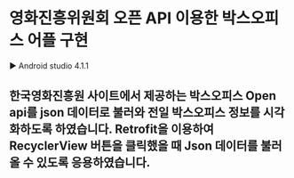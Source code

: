 # 영화진흥위원회 오픈 API 이용한 박스오피스 어플 구현
▶ Android studio 4.1.1
## 한국영화진흥원 사이트에서 제공하는 박스오피스 Open api를 json 데이터로 불러와 전일 박스오피스 정보를 시각화하도록 하였습니다. Retrofit을 이용하여 RecyclerView 버튼을 클릭했을 때 Json 데이터를 불러올 수 있도록 응용하였습니다.
